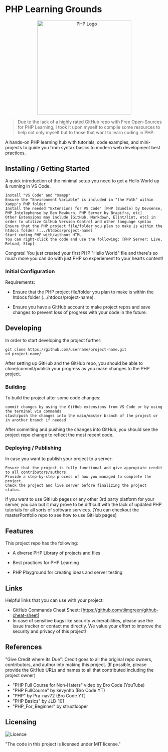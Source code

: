# PHP Learning Grounds

<p align="center">
  <img src="https://www.logotypes101.com/logos/203/272663FA02DE2DAA2BBAE2FC39F14783/php.png" width="300" height="300" alt="PHP Logo">
</p>

> Due to the lack of a highly rated GitHub repo with Free Open-Sources for PHP Learning, I took it upon myself to compile some
resources to help not only myself but to those that want to learn coding in PHP.

A hands-on PHP learning hub with tutorials, code examples, and mini-projects to guide you from syntax basics to modern web development best practices.

## Installing / Getting Started

A quick introduction of the minimal setup you need to get a Hello World up & running in VS Code.

```shell
Install "VS Code" and "Xampp"
Ensure the "Environment Variable" is included in "the Path" within Xampp's PHP folder
Install the needed "Extensions for VS Code" [PHP (Bundle) by Devsense, PHP Intelephense by Ben Mewburn, PHP Server by Brapifra, etc]
Other Extensions may include [GitHub, Markdown, Elint/lint, etc] in order to utilize GitHub Version Control and other language syntax
Ensure that the PHP project file/folder you plan to make is within the htdocs folder (.../htdocs/project-name)
Start coding PHP with/without HTML
You can right-click the code and use the following: [PHP Server: Live, Reload, Stop]
```

Congrats! You just created your first PHP "Hello World" file and there's so much more you can do with just PHP so experiement to your hearts content!

### Initial Configuration

Requirements:
  
- Ensure that the PHP project file/folder you plan to make is within the htdocs folder (.../htdocs/project-name).
  
- Ensure you have a GitHub account to make project repos and save changes to prevent loss of progress with your code in the future.

## Developing

In order to start developing the project further:

```shell
git clone https://github.com/username/project-name.git
cd project-name/
```

After setting up GitHub and the GitHub repo, you should be able to clone/commit/publish your progress as you make changes to the PHP project.

### Building

To build the project after some code changes:

```shell
commit changes by using the GitHub extensions from VS Code or by using the terminal via commands
stash/push the changes into the main/master branch of the project or in another branch if needed
```

After commiting and pushing the changes into GitHub, you should see the project repo change to reflect the most recent code.

### Deploying / Publishing

In case you want to publish your project to a server:

```shell
Ensure that the project is fully functional and give appropiate credit to all contributors/authors.
Provide a step-by-step process of how you managed to complete the project.
Check the project and live server before finalizing the project status.
```

If you want to use GitHub pages or any other 3rd party platform for your server, you can but it may prove to be difficult with the lack of updated PHP tutorials for all sorts of software services. 
[You can checkout the masterPortfolio repo to see how to use GitHub pages]

## Features

This project repo has the following:

- A diverse PHP Library of projects and files

- Best practices for PHP Learning

- PHP Playground for creating ideas and server testing

## Links

Helpful links that you can use with your project:

- GitHub Commands Cheat Sheet: [https://github.com/tiimgreen/github-cheat-sheet]
- In case of sensitive bugs like security vulnerabilities, please use the issue tracker or contact me directly. 
  We value your effort to improve the security and privacy of this project!

## References

"Give Credit where its Due": Credit goes to all the original repo owners, contributors, and author into making this project.
(If possible, please provide the GitHub URLs and names to all that contributed including the project owner)

- "PHP Full Course for Non-Haters" video by Bro Code (YouTube)
- "PHP FullCourse" by kevynhb (Bro Code YT)
- "PHP" by Pra-nav72 (Bro Code YT)
- "PHP Basics" by JLB-101
- "PHP_For_Beginner" by structlooper

## Licensing

![Licence](https://img.shields.io/github/license/Ileriayo/markdown-badges?style=for-the-badge)

"The code in this project is licensed under MIT license."